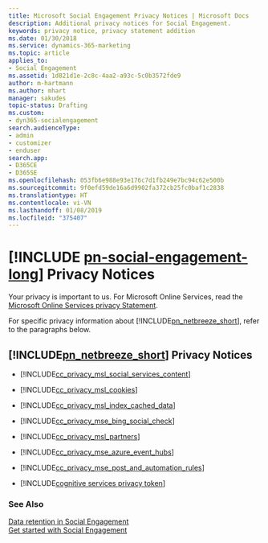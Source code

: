 ```yaml
---
title: Microsoft Social Engagement Privacy Notices | Microsoft Docs
description: Additional privacy notices for Social Engagement.
keywords: privacy notice, privacy statement addition
ms.date: 01/30/2018
ms.service: dynamics-365-marketing
ms.topic: article
applies_to:
- Social Engagement
ms.assetid: 1d821d1e-2c8c-4aa2-a93c-5c0b3572fde9
author: m-hartmann
ms.author: mhart
manager: sakudes
topic-status: Drafting
ms.custom:
- dyn365-socialengagement
search.audienceType:
- admin
- customizer
- enduser
search.app:
- D365CE
- D365SE
ms.openlocfilehash: 053fb6e988e93e176c7d1fb249e7bc94c62e500b
ms.sourcegitcommit: 9f0efd59de16a6d9902fa372cb25fc0baf1c2838
ms.translationtype: HT
ms.contentlocale: vi-VN
ms.lasthandoff: 01/08/2019
ms.locfileid: "375407"
---
```

# <a name="include-pn-social-engagement-longincludespn-social-engagement-longmd-privacy-notices"></a>[!INCLUDE [pn-social-engagement-long](../includes/pn-social-engagement-long.md)] Privacy Notices

Your privacy is important to us. For Microsoft Online Services, read the [Microsoft Online Services privacy Statement](http://go.microsoft.com/fwlink/p/?LinkID=389041).  

For specific privacy information about [!INCLUDE[pn_netbreeze_short](../includes/pn-social-engagement-short.md)], refer to the paragraphs below.

## <a name="includepnnetbreezeshortincludespn-social-engagement-shortmd-privacy-notices"></a>[!INCLUDE[pn_netbreeze_short](../includes/pn-social-engagement-short.md)] Privacy Notices

- [!INCLUDE[cc_privacy_msl_social_services_content](../includes/cc-privacy-msl-social-services-content.md)]  

- [!INCLUDE[cc_privacy_msl_cookies](../includes/cc-privacy-msl-cookies.md)]  

- [!INCLUDE[cc_privacy_msl_index_cached_data](../includes/cc-privacy-msl-index-cached-data.md)]  

- [!INCLUDE[cc_privacy_mse_bing_social_check](../includes/cc-privacy-mse-bing-social-check.md)]  

- [!INCLUDE[cc_privacy_msl_partners](../includes/cc-privacy-msl-partners.md)]  

- [!INCLUDE[cc_privacy_mse_azure_event_hubs](../includes/cc-privacy-mse-azure-event-hubs.md)]  

- [!INCLUDE[cc_privacy_mse_post_and_automation_rules](../includes/cc-privacy-mse-post-and-automation-rules.md)]  

- [!INCLUDE[cognitive services privacy token](../includes/cc-privacy-mse-ms-cognitive-services.md)]

### <a name="see-also"></a>See Also

 [Data retention in Social Engagement](data-retention-social-engagement.md)  
 [Get started with Social Engagement](get-started.md)
